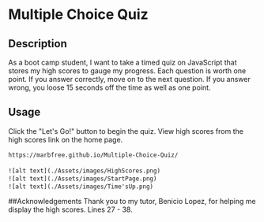 # Multiple Choice Quiz

## Description

As a boot camp student, I want to take a timed quiz on JavaScript that stores my high scores to gauge my progress.  Each question is worth one point.  If you answer correctly, move on to the next question.  If you answer wrong, you loose 15 seconds off the time as well as one point.  

## Usage

Click the "Let's Go!" button to begin the quiz.  View high scores from the high scores link on the home page.  

    https://marbfree.github.io/Multiple-Choice-Quiz/
   
    ![alt text](./Assets/images/HighScores.png)
    ![alt text](./Assets/images/StartPage.png)
    ![alt text](./Assets/images/Time'sUp.png)
    

##Acknowledgements
Thank you to my tutor, Benicio Lopez, for helping me display the high scores.  Lines 27 - 38.
